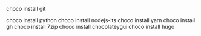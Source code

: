choco install git

choco install python
choco install nodejs-lts
choco install yarn
choco install gh
choco install 7zip
choco install chocolateygui
choco install hugo